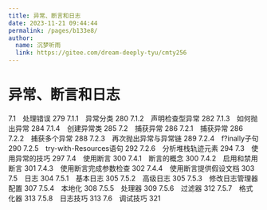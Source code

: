 ```yaml
---
title: 异常、断言和日志
date: 2023-11-21 09:44:44
permalink: /pages/b133e8/
author: 
  name: 沉梦听雨
  link: https://gitee.com/dream-deeply-tyu/cmty256
---
```

# 异常、断言和日志

7.1　处理错误 279
7.1.1　异常分类 280
7.1.2　声明检查型异常 282
7.1.3　如何抛出异常 284
7.1.4　创建异常类 285
7.2　捕获异常 286
7.2.1　捕获异常 286
7.2.2　捕获多个异常 288
7.2.3　再次抛出异常与异常链 289
7.2.4　f?inally子句 290
7.2.5　try-with-Resources语句 292
7.2.6　分析堆栈轨迹元素 294
7.3　使用异常的技巧 297
7.4　使用断言 300
7.4.1　断言的概念 300
7.4.2　启用和禁用断言 301
7.4.3　使用断言完成参数检查 302
7.4.4　使用断言提供假设文档 303
7.5　日志 304
7.5.1　基本日志 305
7.5.2　高级日志 305
7.5.3　修改日志管理器配置 307
7.5.4　本地化 308
7.5.5　处理器 309
7.5.6　过滤器 312
7.5.7　格式化器 313
7.5.8　日志技巧 313
7.6　调试技巧 321